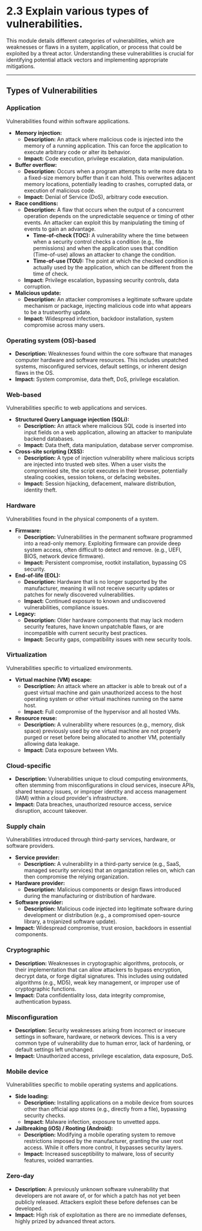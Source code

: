 # 2.3 Explain various types of vulnerabilities.

This module details different categories of vulnerabilities, which are weaknesses or flaws in a system, application, or process that could be exploited by a threat actor. Understanding these vulnerabilities is crucial for identifying potential attack vectors and implementing appropriate mitigations.

---

## Types of Vulnerabilities

### Application

Vulnerabilities found within software applications.

* **Memory injection:**
    * **Description:** An attack where malicious code is injected into the memory of a running application. This can force the application to execute arbitrary code or alter its behavior.
    * **Impact:** Code execution, privilege escalation, data manipulation.
* **Buffer overflow:**
    * **Description:** Occurs when a program attempts to write more data to a fixed-size memory buffer than it can hold. This overwrites adjacent memory locations, potentially leading to crashes, corrupted data, or execution of malicious code.
    * **Impact:** Denial of Service (DoS), arbitrary code execution.
* **Race conditions:**
    * **Description:** A flaw that occurs when the output of a concurrent operation depends on the unpredictable sequence or timing of other events. An attacker can exploit this by manipulating the timing of events to gain an advantage.
        * **Time-of-check (TOC):** A vulnerability where the time between when a security control checks a condition (e.g., file permissions) and when the application uses that condition (Time-of-use) allows an attacker to change the condition.
        * **Time-of-use (TOU):** The point at which the checked condition is actually used by the application, which can be different from the time of check.
    * **Impact:** Privilege escalation, bypassing security controls, data corruption.
* **Malicious update:**
    * **Description:** An attacker compromises a legitimate software update mechanism or package, injecting malicious code into what appears to be a trustworthy update.
    * **Impact:** Widespread infection, backdoor installation, system compromise across many users.

### Operating system (OS)-based

* **Description:** Weaknesses found within the core software that manages computer hardware and software resources. This includes unpatched systems, misconfigured services, default settings, or inherent design flaws in the OS.
* **Impact:** System compromise, data theft, DoS, privilege escalation.

### Web-based

Vulnerabilities specific to web applications and services.

* **Structured Query Language injection (SQLi):**
    * **Description:** An attack where malicious SQL code is inserted into input fields on a web application, allowing an attacker to manipulate backend databases.
    * **Impact:** Data theft, data manipulation, database server compromise.
* **Cross-site scripting (XSS):**
    * **Description:** A type of injection vulnerability where malicious scripts are injected into trusted web sites. When a user visits the compromised site, the script executes in their browser, potentially stealing cookies, session tokens, or defacing websites.
    * **Impact:** Session hijacking, defacement, malware distribution, identity theft.

### Hardware

Vulnerabilities found in the physical components of a system.

* **Firmware:**
    * **Description:** Vulnerabilities in the permanent software programmed into a read-only memory. Exploiting firmware can provide deep system access, often difficult to detect and remove. (e.g., UEFI, BIOS, network device firmware).
    * **Impact:** Persistent compromise, rootkit installation, bypassing OS security.
* **End-of-life (EOL):**
    * **Description:** Hardware that is no longer supported by the manufacturer, meaning it will not receive security updates or patches for newly discovered vulnerabilities.
    * **Impact:** Continued exposure to known and undiscovered vulnerabilities, compliance issues.
* **Legacy:**
    * **Description:** Older hardware components that may lack modern security features, have known unpatchable flaws, or are incompatible with current security best practices.
    * **Impact:** Security gaps, compatibility issues with new security tools.

### Virtualization

Vulnerabilities specific to virtualized environments.

* **Virtual machine (VM) escape:**
    * **Description:** An attack where an attacker is able to break out of a guest virtual machine and gain unauthorized access to the host operating system or other virtual machines running on the same host.
    * **Impact:** Full compromise of the hypervisor and all hosted VMs.
* **Resource reuse:**
    * **Description:** A vulnerability where resources (e.g., memory, disk space) previously used by one virtual machine are not properly purged or reset before being allocated to another VM, potentially allowing data leakage.
    * **Impact:** Data exposure between VMs.

### Cloud-specific

* **Description:** Vulnerabilities unique to cloud computing environments, often stemming from misconfigurations in cloud services, insecure APIs, shared tenancy issues, or improper identity and access management (IAM) within a cloud provider's infrastructure.
* **Impact:** Data breaches, unauthorized resource access, service disruption, account takeover.

### Supply chain

Vulnerabilities introduced through third-party services, hardware, or software providers.

* **Service provider:**
    * **Description:** A vulnerability in a third-party service (e.g., SaaS, managed security services) that an organization relies on, which can then compromise the relying organization.
* **Hardware provider:**
    * **Description:** Malicious components or design flaws introduced during the manufacturing or distribution of hardware.
* **Software provider:**
    * **Description:** Malicious code injected into legitimate software during development or distribution (e.g., a compromised open-source library, a trojanized software update).
* **Impact:** Widespread compromise, trust erosion, backdoors in essential components.

### Cryptographic

* **Description:** Weaknesses in cryptographic algorithms, protocols, or their implementation that can allow attackers to bypass encryption, decrypt data, or forge digital signatures. This includes using outdated algorithms (e.g., MD5), weak key management, or improper use of cryptographic functions.
* **Impact:** Data confidentiality loss, data integrity compromise, authentication bypass.

### Misconfiguration

* **Description:** Security weaknesses arising from incorrect or insecure settings in software, hardware, or network devices. This is a very common type of vulnerability due to human error, lack of hardening, or default settings left unchanged.
* **Impact:** Unauthorized access, privilege escalation, data exposure, DoS.

### Mobile device

Vulnerabilities specific to mobile operating systems and applications.

* **Side loading:**
    * **Description:** Installing applications on a mobile device from sources other than official app stores (e.g., directly from a file), bypassing security checks.
    * **Impact:** Malware infection, exposure to unvetted apps.
* **Jailbreaking (iOS) / Rooting (Android):**
    * **Description:** Modifying a mobile operating system to remove restrictions imposed by the manufacturer, granting the user root access. While it offers more control, it bypasses security layers.
    * **Impact:** Increased susceptibility to malware, loss of security features, voided warranties.

### Zero-day

* **Description:** A previously unknown software vulnerability that developers are not aware of, or for which a patch has not yet been publicly released. Attackers exploit these before defenses can be developed.
* **Impact:** High risk of exploitation as there are no immediate defenses, highly prized by advanced threat actors.
